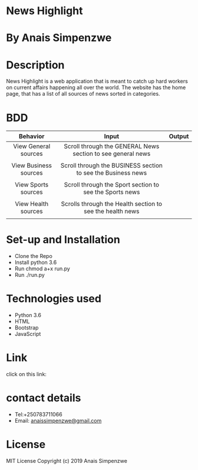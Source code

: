 # News Highlight
# By Anais  Simpenzwe
# Description
News Highlight is a web application that is meant to catch up hard workers on current affairs happening all over the world. The website has the home page, that has a list of all sources of news sorted in categories.
# BDD
| Behavior |Input | Output |
| :---:   | :-: | :-:      |
| View General sources | Scroll through the  GENERAL News section to see general news |
|         |     |          |
| View Business sources | Scroll through the BUSINESS section to see the Business news |
|         |     |          |
| View Sports sources| Scroll through the Sport section to see the Sports news|
|         |     |          |
| View Health sources | Scrolls through the Health section to see the health news|
|         |     |          |
# Set-up and Installation
*  Clone the Repo
* Install python 3.6
* Run chmod a+x run.py
* Run ./run.py
# Technologies used
* Python 3.6
* HTML
* Bootstrap
* JavaScript
# Link
click on this link:
# contact details
* Tel:+250783711066
* Email: anaissimpenzwe@gmail.com
# License
MIT License
Copyright (c) 2019 Anais Simpenzwe
